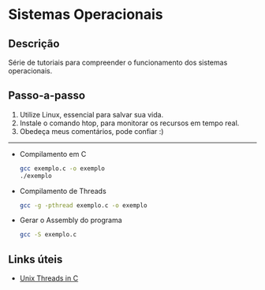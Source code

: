 # Sistemas Operacionais

## Descrição
Série de tutoriais para compreender o funcionamento dos sistemas operacionais.

## Passo-a-passo
1. Utilize Linux, essencial para salvar sua vida.
2. Instale o comando htop, para monitorar os recursos em tempo real.
3. Obedeça meus comentários, pode confiar :)

---
* Compilamento em C
	```bash
	gcc exemplo.c -o exemplo
	./exemplo
	```

* Compilamento de Threads
	```bash
	gcc -g -pthread exemplo.c -o exemplo
	```

* Gerar o Assembly do programa
	```bash
	gcc -S exemplo.c
	```

## Links úteis
- [Unix Threads in C](https://www.youtube.com/watch?v=d9s_d28yJq0&list=PLfqABt5AS4FmuQf70psXrsMLEDQXNkLq2)

